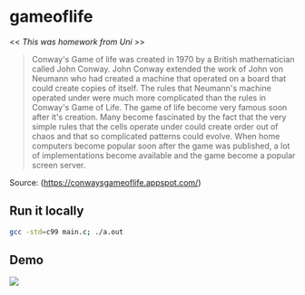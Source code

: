 # gameoflife

<< _This was homework from Uni_ >>

> Conway's Game of life was created in 1970 by a British mathematician called John Conway. John Conway
extended the work of John von Neumann who had created a machine that operated on a board that could
create copies of itself. The rules that Neumann's machine operated under were much more complicated
than the rules in Conway's Game of Life.
The game of life become very famous soon after it's creation. Many become fascinated by the fact that
the very simple rules that the cells operate under could create order out of chaos and that so
complicated patterns could evolve. When home computers become popular soon after the game was
published, a lot of implementations become available and the game become a popular screen server.

Source: (https://conwaysgameoflife.appspot.com/)

## Run it locally
```bash
gcc -std=c99 main.c; ./a.out
```

## Demo
<img src='https://media.giphy.com/media/gPj2VRVdy8tJ6YJh3J/giphy.gif'>

